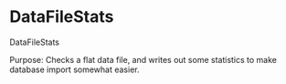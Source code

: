 # DataFileStats
DataFileStats

Purpose: Checks a flat data file, and writes out some statistics to make database import somewhat easier.
